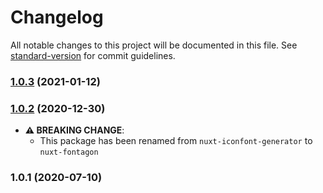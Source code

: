 # Changelog

All notable changes to this project will be documented in this file. See [standard-version](https://github.com/conventional-changelog/standard-version) for commit guidelines.

### [1.0.3](https://github.com/kdydesign/nuxt-fontagon/compare/v1.0.2...v1.0.3) (2021-01-12)

### [1.0.2](https://github.com/kdydesign/nuxt-fontagon/compare/v1.0.1...v1.0.2) (2020-12-30)
 - **⚠ BREAKING CHANGE**:
   - This package has been renamed from `nuxt-iconfont-generator` to `nuxt-fontagon`
### 1.0.1 (2020-07-10)
